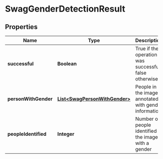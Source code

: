 
# SwagGenderDetectionResult

## Properties
Name | Type | Description | Notes
------------ | ------------- | ------------- | -------------
**successful** | **Boolean** | True if the operation was successful, false otherwise |  [optional]
**personWithGender** | [**List&lt;SwagPersonWithGender&gt;**](SwagPersonWithGender.md) | People in the image annotated with gender information |  [optional]
**peopleIdentified** | **Integer** | Number of people identified in the image with a gender |  [optional]



